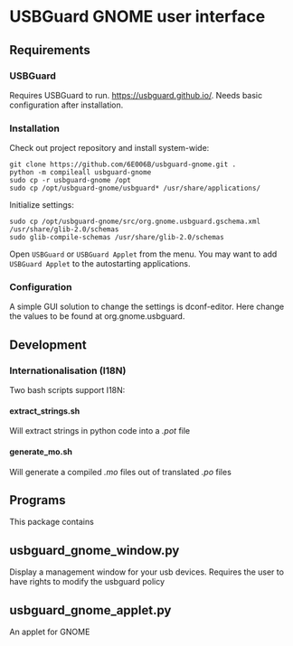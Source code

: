 # USBGuard GNOME user interface

## Requirements

### USBGuard

Requires USBGuard to run. https://usbguard.github.io/.
Needs basic configuration after installation.
### Installation

Check out project repository and install system-wide:
```
git clone https://github.com/6E006B/usbguard-gnome.git .
python -m compileall usbguard-gnome
sudo cp -r usbguard-gnome /opt
sudo cp /opt/usbguard-gnome/usbguard* /usr/share/applications/
```

Initialize settings:
```
sudo cp /opt/usbguard-gnome/src/org.gnome.usbguard.gschema.xml /usr/share/glib-2.0/schemas
sudo glib-compile-schemas /usr/share/glib-2.0/schemas
``` 

Open `USBGuard` or `USBGuard Applet` from the menu.
You may want to add `USBGuard Applet` to the autostarting applications.

### Configuration

A simple GUI solution to change the settings is dconf-editor.
Here change the values to be found at org.gnome.usbguard.

## Development

### Internationalisation (I18N)

Two bash scripts support I18N:

#### extract_strings.sh

Will extract strings in python code into a *.pot* file

#### generate_mo.sh

Will generate a compiled *.mo* files out of translated *.po* files

## Programs

This package contains

## usbguard_gnome_window.py

Display a management window for your usb devices. Requires the user to have rights to modify the usbguard policy

## usbguard_gnome_applet.py

An applet for GNOME

